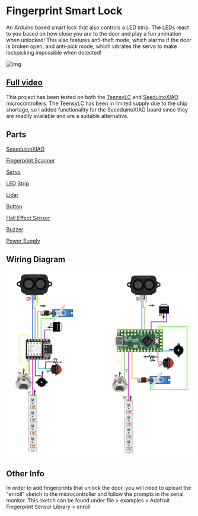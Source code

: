 # Fingerprint Smart Lock

An Arduino based smart lock that also controls a LED strip. The LEDs react to you based on how close you are to the door and play a fun animation when unlocked! This also features anti-theft mode, which alarms if the door is broken open, and anti-pick mode, which vibrates the servo to make lockpicking impossible when detected!

![img](https://github.com/jaisondasika/fingerprint-smart-lock/blob/main/teaser.gif)

## [Full video](https://youtu.be/2rDJMa5jXOw)

This project has been tested on both the [TeensyLC](https://www.pjrc.com/store/teensylc.html) and [SeeduinoXIAO](https://www.seeedstudio.com/Seeeduino-XIAO-Arduino-Microcontroller-SAMD21-Cortex-M0+-p-4426.html) microcontrollers. The TeensyLC has been in limited supply due to the chip shortage, so I added functionality for the SeeeduinoXIAO board since they are readily available and are a suitable alternative. 

## Parts

[SeeeduinoXIAO](https://www.amazon.com/dp/B08CN5YSQF/ref=twister_B0B3D69QX3?_encoding=UTF8&psc=1&_encoding=UTF8&tag=jaisondasika-20&linkCode=ur2&linkId=36caf4bf0586154bc72e1a42ae450bbe&camp=1789&creative=9325)

[Fingerprint Scanner](https://www.amazon.com/%25E3%2580%2590%25F0%259D%2590%258C%25F0%259D%2590%259E%25F0%259D%2590%25AB%25F0%259D%2590%25AB%25F0%259D%2592%259A-%25F0%259D%2590%2582%25F0%259D%2590%25A1%25F0%259D%2590%25AB%25F0%259D%2590%25A2%25F0%259D%2590%25AC%25F0%259D%2590%25AD%25F0%259D%2590%25A6%25F0%259D%2590%259A%25F0%259D%2590%25AC-%25F0%259D%2590%258B%25F0%259D%2590%25A8%25F0%259D%2592%2598%25F0%259D%2590%259E%25F0%259D%2590%25AC%25F0%259D%2590%25AD-%25F0%259D%2590%258F%25F0%259D%2590%25AB%25F0%259D%2590%25A2%25F0%259D%2590%259C%25F0%259D%2590%259E%25E3%2580%2591-Identification/dp/B08HM8QDVW/ref=sr_1_4?keywords=capacitive+fingerprint+scanner&qid=1689473268&sprefix=capacitive+fin%252Caps%252C90&sr=8-4&_encoding=UTF8&tag=jaisondasika-20&linkCode=ur2&linkId=dfe5467376788a657c1543e594eafe95&camp=1789&creative=9325)

[Servo](https://www.amazon.com/Hosyond-Helicopter-Airplane-Control-Compatible/dp/B09V5BR7J5/ref=sr_1_7?crid=JCZWUY2067GK&amp;keywords=metal%252Bgear%252Bservo&amp;qid=1689472302&amp;sprefix=metal%252Bgear%252Bservo%252Caps%252C86&amp;sr=8-7&amp;th=1&_encoding=UTF8&tag=jaisondasika-20&linkCode=ur2&linkId=5c27b55fc82c2038f4f471033087709b&camp=1789&creative=9325)

[LED Strip](https://www.amazon.com/BTF-LIGHTING-Flexible-Individually-Addressable-Non-waterproof/dp/B01CDTEJBG/ref=sr_1_7?crid=IJ92YYOD4G6D&keywords=ws2812b&qid=1689473331&sprefix=ws2812b%252Caps%252C97&sr=8-7&_encoding=UTF8&tag=jaisondasika-20&linkCode=ur2&linkId=504b864929860c815194a5d2b1fda96c&camp=1789&creative=9325)

[Lidar](https://www.amazon.com/Single-Point-Compatible-Rasppbarry-Communication-Interface/dp/B088NVX2L7/ref=sr_1_5?crid=3BWHX0MJSJAFQ&keywords=tf+luna&qid=1689473365&sprefix=tf+luna%252Caps%252C97&sr=8-5&_encoding=UTF8&tag=jaisondasika-20&linkCode=ur2&linkId=65519424085152aacb796fbe436e49ae&camp=1789&creative=9325)

[Button](https://www.amazon.com/weideer-Momentary-Self-Reset-Pre-soldered-R13-507-5-X/dp/B08SQHRRDH/ref=sr_1_6?crid=1YBKIUWVCYYCH&keywords=push+button&qid=1689473513&sprefix=pushbutton%252Caps%252C84&sr=8-6&_encoding=UTF8&tag=jaisondasika-20&linkCode=ur2&linkId=df01b39fd51bfdff86c142f88de1f2f6&camp=1789&creative=9325)

[Hall Effect Sensor](https://www.amazon.com/EPLZON-Effect-Magnetic-Detector-Arduino/dp/B09PG3PGH6/ref=sr_1_5?keywords=hall+effect+sensor&qid=1689473538&sprefix=hall+effec%252Caps%252C90&sr=8-5&_encoding=UTF8&tag=jaisondasika-20&linkCode=ur2&linkId=30fa2cacb817152a0621de3b455e0dd0&camp=1789&creative=9325)

[Buzzer](https://www.amazon.com/Gikfun-Active-Magnetic-Continous-Arduino/dp/B01FVZQ6F6/ref=sr_1_7?crid=20FNFB425N83R&keywords=buzzer&qid=1689473652&s=electronics&sprefix=buzzer%252Celectronics%252C92&sr=1-7&_encoding=UTF8&tag=jaisondasika-20&linkCode=ur2&linkId=cb8f8c632d6e9e5b3e88bc641b620b0e&camp=1789&creative=9325)

[Power Supply](https://www.amazon.com/Henxlco-AC100-240V-Converter-Transformer-Light%25EF%25BC%258CCCTV/dp/B0BFLYDKKD/ref=sr_1_5?keywords=5v+5a+power+supply&qid=1689473427&sr=8-5&_encoding=UTF8&tag=jaisondasika-20&linkCode=ur2&linkId=daecbbd7fe8cc2183ef626ae9937c0fa&camp=1789&creative=9325)

## Wiring Diagram
![img](https://github.com/jaisondasika/fingerprint-smart-lock/blob/main/wiringdiagram.jpg)

## Other Info
In order to add fingerprints that unlock the door, you will need to upload the "enroll" sketch to the microcontroller and follow the prompts in the serial monitor. This sketch can be found under file > examples > Adafruit Fingerprint Sensor Library > enroll
